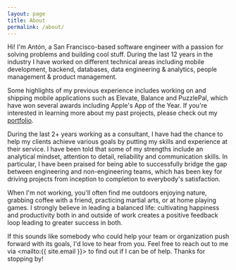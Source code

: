 ```yaml
---
layout: page
title: About
permalink: /about/
---
```


Hi! I'm Antón, a San Francisco-based software engineer with a passion for solving problems and building cool stuff. During the last 12 years in the industry I have worked on different technical areas including mobile development, backend, databases, data engineering & analytics, people management & product management.

Some highlights of my previous experience includes working on and shipping mobile applications such as Elevate, Balance and PuzzlePal, which have won several awards including Apple's App of the Year. If you're interested in learning more about my past projects, please check out my [portfolio](/portfolio).

During the last 2+ years working as a consultant, I have had the chance to help my clients achieve various goals by putting my skills and experience at their service. I have been told that some of my strengths include an analytical mindset, attention to detail, reliability and communication skills. In particular, I have been praised for being able to successfully bridge the gap between engineering and non-engineering teams, which has been key for driving projects from inception to completion to everybody's satisfaction.

When I'm not working, you'll often find me outdoors enjoying nature, grabbing coffee with a friend, practicing martial arts, or at home playing games. I strongly believe in leading a balanced life: cultivating happiness and productivity both in and outside of work creates a positive feedback loop leading to greater success in both.

If this sounds like somebody who could help your team or organization push forward with its goals, I'd love to hear from you. Feel free to reach out to me via <mailto:{{ site.email }}> to find out if I can be of help. Thanks for stopping by!
